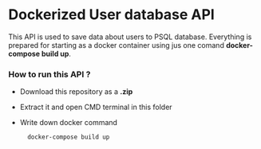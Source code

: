 # Dockerized User database API

This API is used to save data about users to PSQL database. Everything is prepared for starting as a docker container using jus one comand **docker-compose build up**.

### How to run this API ?

- Download this repository as a **.zip**
- Extract it and open CMD terminal in this folder
- Write down docker command

        docker-compose build up
